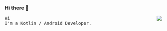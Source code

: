 ### Hi there 👋
<div display="block">
  <img align="right" src="https://github-readme-stats.vercel.app/api?username=mamenglong&count_private=true&show_icons=true">
 <!-- <img src="https://user-images.githubusercontent.com/5679180/79618120-0daffb80-80be-11ea-819e-d2b0fa904d07.gif" width="27px">
-->
  <samp>
    Hi <br/>
    I'm a Kotlin / Android Developer.
  </samp>
  <br/><br/><br/><br/><br/>
</div>
<!--
**mamenglong/mamenglong** is a ✨ _special_ ✨ repository because its `README.md` (this file) appears on your GitHub profile.

Here are some ideas to get you started:

- 🔭 I’m currently working on ...
- 🌱 I’m currently learning ...
- 👯 I’m looking to collaborate on ...
- 🤔 I’m looking for help with ...
- 💬 Ask me about ...
- 📫 How to reach me: ...
- 😄 Pronouns: ...
- ⚡ Fun fact: ...
-->
